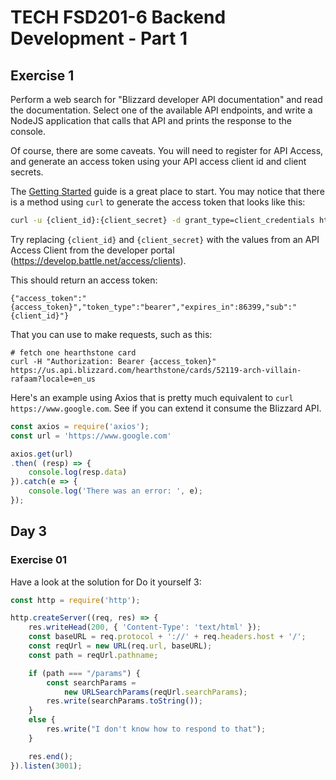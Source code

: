 # TECH FSD201-6 Backend Development - Part 1  
  
## Exercise 1  
  
Perform a web search for "Blizzard developer API documentation" and read the documentation. Select one of the available API endpoints, and write a NodeJS application that calls that API and prints the response to the console.  
  
Of course, there are some caveats. You will need to register for API Access, and generate an access token using your API access client id and client secrets.

The [Getting Started](https://develop.battle.net/documentation/guides/getting-started) guide is a great place to start. You may notice that there is a method using `curl` to generate the access token that looks like this:  
  
```sh
curl -u {client_id}:{client_secret} -d grant_type=client_credentials https://oauth.battle.net/token
```

Try replacing `{client_id}` and `{client_secret}` with the values from an API Access Client from the developer portal (https://develop.battle.net/access/clients).

This should return an access token: 

```
{"access_token":"{access_token}","token_type":"bearer","expires_in":86399,"sub":"{client_id}"}
```

That you can use to make requests, such as this:
```
# fetch one hearthstone card
curl -H "Authorization: Bearer {access_token}" https://us.api.blizzard.com/hearthstone/cards/52119-arch-villain-rafaam?locale=en_us
```

Here's an example using Axios that is pretty much equivalent to `curl https://www.google.com`. See if you can extend it consume the Blizzard API.

```js
const axios = require('axios');
const url = 'https://www.google.com'

axios.get(url)
.then( (resp) => {
    console.log(resp.data)
}).catch(e => {
    console.log('There was an error: ', e);
});

```

## Day 3
### Exercise 01  
  
Have a look at the solution for Do it yourself 3:

```js
const http = require('http');

http.createServer((req, res) => {
    res.writeHead(200, { 'Content-Type': 'text/html' });
    const baseURL = req.protocol + '://' + req.headers.host + '/';
    const reqUrl = new URL(req.url, baseURL);
    const path = reqUrl.pathname;

    if (path === "/params") {
        const searchParams =
            new URLSearchParams(reqUrl.searchParams);
        res.write(searchParams.toString());
    }
    else {
        res.write("I don't know how to respond to that");
    }

    res.end();
}).listen(3001);
```



